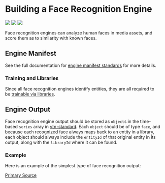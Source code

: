 # Building a Face Recognition Engine

![](badge/API/Yes/green)
![](badge/Search/Yes/green)
![](badge/UI/Yes/green)

Face recognition engines can analyze human faces in media assets, and score them as to similarity with known faces.

## Engine Manifest

<!-- TODO

All face recognition engines should specify the following parameters in their build manifest:

| Parameter | Value |
| --------- | ----- |
| `TODO` | `TODO` |
| `TODO` | `TODO` |

Here is a minimal example `manifest.json` that could apply to a face recognition engine:
-->

<!--TODO: Define [](manifest.example.json ':include :type=code json')-->

See the full documentation for [engine manifest standards](/developer/engines/standards/engine-manifest/) for more details.

<!-- TODO ## Engine Input -->

<!-- TODO -->

### Training and Libraries

Since all face recognition engines identify entities, they are all required to be [trainable via libraries](/developer/libraries/engines).

## Engine Output

Face recognition engine output should be stored as `object`s in the time-based `series` array in [vtn-standard](/developer/engines/standards/engine-output/).
Each `object` should be of type `face`, and because each recognized face always maps back to an entity in a library, each object should always include the `entityId` of that original entity in its output, along with the `libraryId` where it can be found.


### Example
Here is an example of the simplest type of face recognition output:

[](vtn-standard.example.json ':include :type=code json')

[Primary Source](https://github.com/veritone/core-graphql-server/blob/master/dal/taskOutputConversionUtil.js#L133)
